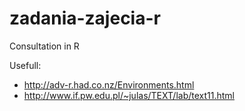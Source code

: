 # zadania-zajecia-r

Consultation in R

Usefull:

* http://adv-r.had.co.nz/Environments.html
* http://www.if.pw.edu.pl/~julas/TEXT/lab/text11.html
